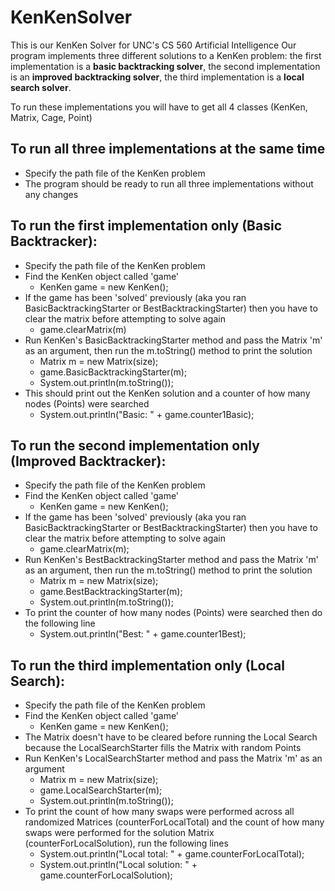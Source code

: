 # KenKenSolver

This is our KenKen Solver for UNC's CS 560 Artificial Intelligence
Our program implements three different solutions to a KenKen problem: the first implementation is a **basic backtracking solver**, the second implementation is an **improved backtracking solver**, the third implementation is a **local search solver**.

To run these implementations you will have to get all 4 classes (KenKen, Matrix, Cage, Point)

## To run all three implementations at the same time
- Specify the path file of the KenKen problem
- The program should be ready to run all three implementations without any changes

## To run the first implementation only (Basic Backtracker):
- Specify the path file of the KenKen problem
- Find the KenKen object called 'game'
  - KenKen game = new KenKen();
- If the game has been 'solved' previously (aka you ran BasicBacktrackingStarter or BestBacktrackingStarter) then you have to clear the matrix before attempting to solve again
  - game.clearMatrix(m)
- Run KenKen's BasicBacktrackingStarter method and pass the Matrix 'm' as an argument, then run the m.toString() method to print the solution
  - Matrix m = new Matrix(size);
  - game.BasicBacktrackingStarter(m);
  - System.out.println(m.toString());
- This should print out the KenKen solution and a counter of how many nodes (Points) were searched
  - System.out.println("Basic: " + game.counter1Basic);

## To run the second implementation only (Improved Backtracker):
- Specify the path file of the KenKen problem
- Find the KenKen object called 'game'
  - KenKen game = new KenKen();
- If the game has been 'solved' previously (aka you ran BasicBacktrackingStarter or BestBacktrackingStarter) then you have to clear the matrix before attempting to solve again
  - game.clearMatrix(m);
- Run KenKen's BestBacktrackingStarter method and pass the Matrix 'm' as an argument, then run the m.toString() method to print the solution
  - Matrix m = new Matrix(size);
  - game.BestBacktrackingStarter(m);
  - System.out.println(m.toString());
- To print the counter of how many nodes (Points) were searched then do the following line
  - System.out.println("Best: " + game.counter1Best);

## To run the third implementation only (Local Search):
- Specify the path file of the KenKen problem
- Find the KenKen object called 'game'
  - KenKen game = new KenKen();
- The Matrix doesn't have to be cleared before running the Local Search because the LocalSearchStarter fills the Matrix with random Points
- Run KenKen's LocalSearchStarter method and pass the Matrix 'm' as an argument
  - Matrix m = new Matrix(size);
  - game.LocalSearchStarter(m);
  - System.out.println(m.toString());
- To print the count of how many swaps were performed across all randomized Matrices (counterForLocalTotal) and the count of how many swaps were performed for the solution Matrix (counterForLocalSolution), run the following lines
  - System.out.println("Local total: " + game.counterForLocalTotal);
  - System.out.println("Local solution: " + game.counterForLocalSolution);
